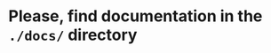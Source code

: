 Please, find documentation in the `./docs/` directory
=====================================================